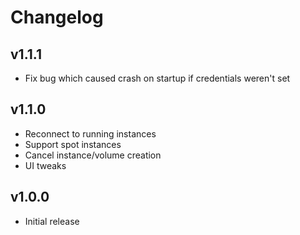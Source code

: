 Changelog
=========

v1.1.1
------

 - Fix bug which caused crash on startup if credentials weren't set

v1.1.0
------

 - Reconnect to running instances
 - Support spot instances
 - Cancel instance/volume creation
 - UI tweaks

v1.0.0
------

 - Initial release
